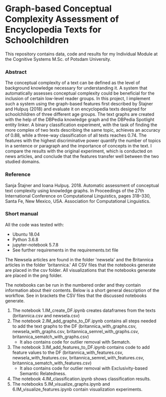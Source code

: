 # Graph-based Conceptual Complexity Assessment of Encyclopedia Texts for Schoolchildren
This repository contains data, code and results for my Individual Module at the Cognitive Systems M.Sc. of Potsdam University.

### Abstract 
The conceptual complexity of a text can be defined as the level of background knowledge necessary for understanding it. A system that automatically assesses conceptual complexity could be beneficial for the inclusion of certain low-level reader groups. In this project, I implement such a system using the graph-based features first described by Štajner and Hulpuş (2018) and evaluate it on encyclopedia texts designed for schoolchildren of three different age groups. The text graphs are created with the help of the DBPedia knowledge graph and the DBPedia Spotlight entity linker. A binary classification experiment, with the task of finding the more complex of two texts describing the same topic, achieves an accuracy of 0.88, while a three-way classification of all texts reaches 0.74. The features with the highest discriminative power quantify the number of topics in a sentence or paragraph and the importance of concepts in the text. I compare the results with the original experiment, which is conducted on news articles, and conclude that the features transfer well between the two studied domains.

### Reference
Sanja Štajner and Ioana Hulpuş. 2018.  Automatic assessment of conceptual text complexity using knowledge graphs. In
Proceedings of the 27th International Conference on Computational Linguistics, pages 318–330, Santa Fe, New Mexico, USA. Association
for Computational Linguistics.

### Short manual
All the code was tested with:
* Ubuntu 18.04
* Python 3.6.8
* jupyter-notebook 5.7.8
* See further requirements in the requirements.txt file

The Newsela articles are found in the folder 'newsela' and the Britannica articles in the folder 'britannica.' All CSV files that the notebooks generate are placed in the csv folder. All visualizations that the notebooks generate are placed in the png folder.

The notebooks can be run in the numbered order and they contain information about their contents. Below is a short general description of the workflow. See in brackets the CSV files that the discussed notebooks generate.

1. The notebook 1.IM_create_DF.ipynb creates dataframes from  the texts (britannica.csv and newsela.csv)
2. The notebook 2.IM_add_graphs_to_DF.ipynb contains all steps needed to add the text graphs to the DF (britannica_with_graphs.csv, newsela_with_graphs.csv,  britannica_semrel_with_graphs.csv, britannica_sematch_with_graphs.csv) 
      * It also contains code for outlier removal with Sematch.
3. The notebook 3.IM_add_features_to_DF.ipynb contains code to add feature values to the DF (britannica_with_features.csv, newsela_with_features.csv, britannica_semrel_with_features.csv, britannica_sematch_with_features.csv)
      * It also contains code for outlier removal with Exclusivity-based Semantic Relatedness.
4. The notebook 4.IM_classification.ipynb shows classification results.
5. The notebooks 5.IM_visualize_graphs.ipynb and 6.IM_visualize_features.ipynb contain visualization experiments.
